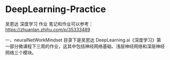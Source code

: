 # DeepLearning-Practice
吴恩达 深度学习 作业
笔记和作业可以参考：https://zhuanlan.zhihu.com/p/35333489

一、neuralNetWorkMindset 目录下是吴恩达 DeepLearning.ai《深度学习》第一部分微课程下三周的作业，这其中包括神经网络基础、浅层神经网络和深层神经网络三个模块。
